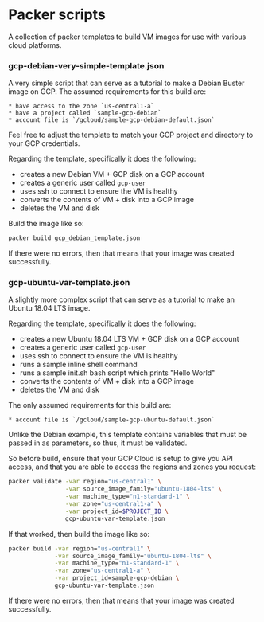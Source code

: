 # Packer scripts

A collection of packer templates to build VM images for use with various cloud
platforms.

### gcp-debian-very-simple-template.json

A very simple script that can serve as a tutorial to make a Debian Buster
image on GCP. The assumed requirements for this build are:

    * have access to the zone `us-central1-a`
    * have a project called `sample-gcp-debian`
    * account file is `/gcloud/sample-gcp-debian-default.json`

Feel free to adjust the template to match your GCP project and directory to
your GCP credentials.

Regarding the template, specifically it does the following:

* creates a new Debian VM + GCP disk on a GCP account
* creates a generic user called `gcp-user`
* uses ssh to connect to ensure the VM is healthy
* converts the contents of VM + disk into a GCP image
* deletes the VM and disk

Build the image like so:

```bash
packer build gcp_debian_template.json
```

If there were no errors, then that means that your image was created
successfully.

### gcp-ubuntu-var-template.json

A slightly more complex script that can serve as a tutorial to make an Ubuntu
18.04 LTS image.

Regarding the template, specifically it does the following:

* creates a new Ubuntu 18.04 LTS VM + GCP disk on a GCP account
* creates a generic user called `gcp-user`
* uses ssh to connect to ensure the VM is healthy
* runs a sample inline shell command
* runs a sample init.sh bash script which prints "Hello World"
* converts the contents of VM + disk into a GCP image
* deletes the VM and disk

The only assumed requirements for this build are:

    * account file is `/gcloud/sample-gcp-ubuntu-default.json`

Unlike the Debian example, this template contains variables that must be
passed in as parameters, so thus, it must be validated.

So before build, ensure that your GCP Cloud is setup to give you API access,
and that you are able to access the regions and zones you request:

```bash
packer validate -var region="us-central1" \
                -var source_image_family="ubuntu-1804-lts" \
                -var machine_type="n1-standard-1" \
                -var zone="us-central1-a" \
                -var project_id=$PROJECT_ID \
                gcp-ubuntu-var-template.json
```

If that worked, then build the image like so:

```bash
packer build -var region="us-central1" \
             -var source_image_family="ubuntu-1804-lts" \
             -var machine_type="n1-standard-1" \
             -var zone="us-central1-a" \
             -var project_id=sample-gcp-debian \
             gcp-ubuntu-var-template.json
```

If there were no errors, then that means that your image was created
successfully.
